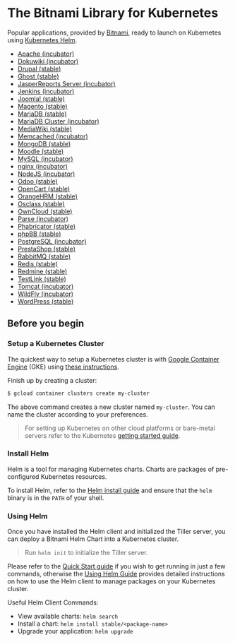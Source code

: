 # The Bitnami Library for Kubernetes

Popular applications, provided by [Bitnami](https://bitnami.com), ready to launch on Kubernetes using [Kubernetes Helm](https://github.com/kubernetes/helm).

- [Apache (incubator)](https://github.com/bitnami/charts/tree/master/incubator/apache)
- [Dokuwiki (incubator)](https://github.com/kubernetes/charts/tree/master/stable/dokuwiki)
- [Drupal (stable)](https://github.com/kubernetes/charts/tree/master/stable/drupal)
- [Ghost (stable)](https://github.com/kubernetes/charts/tree/master/stable/ghost)
- [JasperReports Server (incubator)](https://github.com/kubernetes/charts/tree/master/stable/jasperreports)
- [Jenkins (incubator)](https://github.com/bitnami/charts/tree/master/incubator/jenkins)
- [Joomla! (stable)](https://github.com/kubernetes/charts/tree/master/stable/joomla)
- [Magento (stable)](https://github.com/kubernetes/charts/tree/master/stable/magento)
- [MariaDB (stable)](https://github.com/kubernetes/charts/tree/master/stable/mariadb)
- [MariaDB Cluster (incubator)](https://github.com/bitnami/charts/tree/master/incubator/mariadb-cluster)
- [MediaWiki (stable)](https://github.com/kubernetes/charts/tree/master/stable/mediawiki)
- [Memcached (incubator)](https://github.com/bitnami/charts/tree/master/incubator/memcached)
- [MongoDB (stable)](https://github.com/kubernetes/charts/tree/master/stable/mongodb)
- [Moodle (stable)](https://github.com/kubernetes/charts/tree/master/stable/moodle)
- [MySQL (incubator)](https://github.com/bitnami/charts/tree/master/incubator/mysql)
- [nginx (incubator)](https://github.com/bitnami/charts/tree/master/incubator/nginx)
- [NodeJS (incubator)](https://github.com/bitnami/charts/tree/master/incubator/node)
- [Odoo (stable)](https://github.com/kubernetes/charts/tree/master/stable/odoo)
- [OpenCart (stable)](https://github.com/kubernetes/charts/tree/master/stable/opencart)
- [OrangeHRM (stable)](https://github.com/kubernetes/charts/tree/master/stable/orangehrm)
- [Osclass (stable)](https://github.com/kubernetes/charts/tree/master/stable/osclass)
- [OwnCloud (stable)](https://github.com/kubernetes/charts/tree/master/stable/owncloud)
- [Parse (incubator)](https://github.com/bitnami/charts/tree/master/incubator/parse)
- [Phabricator (stable)](https://github.com/kubernetes/charts/tree/master/stable/phabricator)
- [phpBB (stable)](https://github.com/kubernetes/charts/tree/master/stable/phpbb)
- [PostgreSQL (incubator)](https://github.com/bitnami/charts/tree/master/incubator/postgresql)
- [PrestaShop (stable)](https://github.com/kubernetes/charts/tree/master/stable/prestashop)
- [RabbitMQ (stable)](https://github.com/kubernetes/charts/tree/master/stable/rabbitmq)
- [Redis (stable)](https://github.com/kubernetes/charts/tree/master/stable/redis)
- [Redmine (stable)](https://github.com/kubernetes/charts/tree/master/stable/redmine)
- [TestLink (stable)](https://github.com/kubernetes/charts/tree/master/stable/testlink)
- [Tomcat (incubator)](https://github.com/bitnami/charts/tree/master/incubator/tomcat)
- [WildFly (incubator)](https://github.com/bitnami/charts/tree/master/incubator/wildfly)
- [WordPress (stable)](https://github.com/kubernetes/charts/tree/master/stable/wordpress)

## Before you begin

### Setup a Kubernetes Cluster

The quickest way to setup a Kubernetes cluster is with [Google Container Engine](https://cloud.google.com/container-engine/) (GKE) using [these instructions](https://cloud.google.com/container-engine/docs/before-you-begin).

Finish up by creating a cluster:

```bash
$ gcloud container clusters create my-cluster
```

The above command creates a new cluster named `my-cluster`. You can name the cluster according to your preferences.

> For setting up Kubernetes on other cloud platforms or bare-metal servers refer to the Kubernetes [getting started guide](http://kubernetes.io/docs/getting-started-guides/).

### Install Helm

Helm is a tool for managing Kubernetes charts. Charts are packages of pre-configured Kubernetes resources.

To install Helm, refer to the [Helm install guide](https://github.com/kubernetes/helm#install) and ensure that the `helm` binary is in the `PATH` of your shell.

### Using Helm

Once you have installed the Helm client and initialized the Tiller server, you can deploy a Bitnami Helm Chart into a Kubernetes cluster.

> Run `helm init` to initialize the Tiller server.

Please refer to the [Quick Start guide](https://github.com/kubernetes/helm/blob/master/docs/quickstart.md) if you wish to get running in just a few commands, otherwise the [Using Helm Guide](https://github.com/kubernetes/helm/blob/master/docs/using_helm.md) provides detailed instructions on how to use the Helm client to manage packages on your Kubernetes cluster.

Useful Helm Client Commands:
* View available charts: `helm search`
* Install a chart: `helm install stable/<package-name>`
* Upgrade your application: `helm upgrade`
